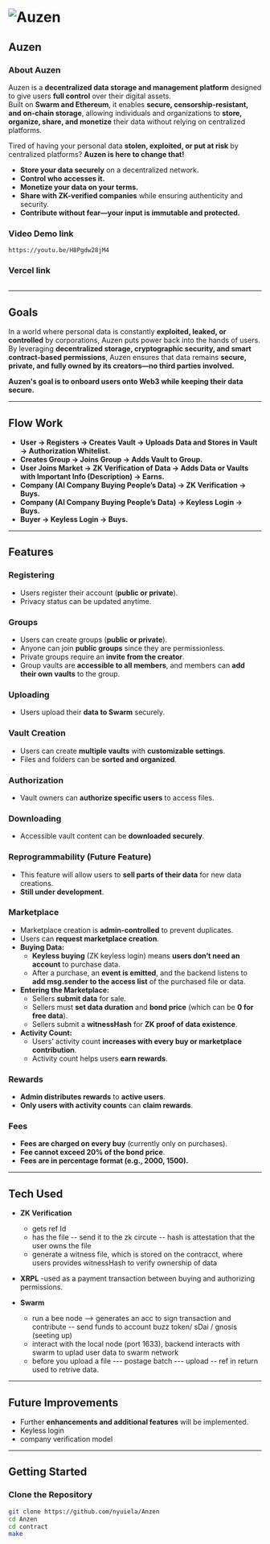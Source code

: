 # ![Auzen](https://github.com/user-attachments/assets/684a61d1-d0cc-4a33-8155-87a89aedaddb)

## **Auzen**

### **About Auzen**  
Auzen is a **decentralized data storage and management platform** designed to give users **full control** over their digital assets.  
Built on **Swarm and Ethereum**, it enables **secure, censorship-resistant, and on-chain storage**, allowing individuals and organizations to **store, organize, share, and monetize** their data without relying on centralized platforms.  

Tired of having your personal data **stolen, exploited, or put at risk** by centralized platforms? **Auzen is here to change that!**  
- **Store your data securely** on a decentralized network.  
- **Control who accesses it.**  
- **Monetize your data on your terms.**  
- **Share with ZK-verified companies** while ensuring authenticity and security.  
- **Contribute without fear—your input is immutable and protected.**  

### **Video Demo link**
```
https://youtu.be/H8Pgdw28jM4
```


### **Vercel link**
```
```


---

## **Goals**
In a world where personal data is constantly **exploited, leaked, or controlled** by corporations, Auzen puts power back into the hands of users.  
By leveraging **decentralized storage, cryptographic security, and smart contract-based permissions**, Auzen ensures that data remains **secure, private, and fully owned by its creators—no third parties involved.**  

**Auzen's goal is to onboard users onto Web3 while keeping their data secure.**  

---

## **Flow Work**
- **User → Registers → Creates Vault → Uploads Data and Stores in Vault → Authorization Whitelist.**  
- **Creates Group → Joins Group → Adds Vault to Group.**  
- **User Joins Market → ZK Verification of Data → Adds Data or Vaults with Important Info (Description) → Earns.**  
- **Company (AI Company Buying People’s Data) → ZK Verification → Buys.**  
- **Company (AI Company Buying People’s Data) → Keyless Login → Buys.**  
- **Buyer → Keyless Login → Buys.**  

---

## **Features**

### **Registering**
- Users register their account (**public or private**).  
- Privacy status can be updated anytime.  

### **Groups**
- Users can create groups (**public or private**).  
- Anyone can join **public groups** since they are permissionless.  
- Private groups require an **invite from the creator**.  
- Group vaults are **accessible to all members**, and members can **add their own vaults** to the group.  

### **Uploading**
- Users upload their **data to Swarm** securely.  

### **Vault Creation**
- Users can create **multiple vaults** with **customizable settings**.  
- Files and folders can be **sorted and organized**.  

### **Authorization**
- Vault owners can **authorize specific users** to access files.  

### **Downloading**
- Accessible vault content can be **downloaded securely**.  

### **Reprogrammability (Future Feature)**
- This feature will allow users to **sell parts of their data** for new data creations.  
- **Still under development**.  

### **Marketplace**
- Marketplace creation is **admin-controlled** to prevent duplicates.  
- Users can **request marketplace creation**.  
- **Buying Data:**  
  - **Keyless buying** (ZK keyless login) means **users don’t need an account** to purchase data.  
  - After a purchase, an **event is emitted**, and the backend listens to **add msg.sender to the access list** of the purchased file or data.  
- **Entering the Marketplace:**  
  - Sellers **submit data** for sale.  
  - Sellers must **set data duration** and **bond price** (which can be **0 for free data**).  
  - Sellers submit a **witnessHash** for **ZK proof of data existence**.  
- **Activity Count:**  
  - Users’ activity count **increases with every buy or marketplace contribution**.  
  - Activity count helps users **earn rewards**.  

### **Rewards**
- **Admin distributes rewards** to **active users**.  
- **Only users with activity counts** can **claim rewards**.  

### **Fees**
- **Fees are charged on every buy** (currently only on purchases).  
- **Fee cannot exceed 20% of the bond price**.  
- **Fees are in percentage format (e.g., 2000, 1500).**  

---

## **Tech Used**
- **ZK Verification**
   - gets ref Id
   - has the file -- send it to the zk circute -- hash is attestation that the user owns the file
   - generate a witness file, which is stored on the contracct, where users provides witnessHash to verify ownership of data 
- **XRPL**
  -used as a payment transaction between buying and authorizing permissions.

- **Swarm**
  - run a bee node --> generates an acc to sign transaction and contribute -- send funds to account buzz token/ sDai / gnosis (seeting up)
  - interact with the local node (port 1633), backend interacts with swarm to uplad user data to swarm network
  - before you upload a file --- postage batch --- upload -- ref in return used to retrive data.

---

## **Future Improvements**
- Further **enhancements and additional features** will be implemented.
- Keyless login
- company verification model 

---

## **Getting Started**

### **Clone the Repository**
```bash
git clone https://github.com/nyuiela/Anzen
cd Anzen
cd contract
make
```


